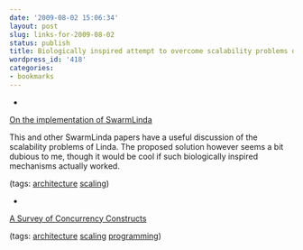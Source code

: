 ```yaml
---
date: '2009-08-02 15:06:34'
layout: post
slug: links-for-2009-08-02
status: publish
title: Biologically inspired attempt to overcome scalability problems of Linda
wordpress_id: '418'
categories:
- bookmarks
---
```


  * 
                

[On the implementation of SwarmLinda](http://portal.acm.org/citation.cfm?id=986537.986607)


                

This and other SwarmLinda papers have a useful discussion of the scalability problems of Linda. The proposed solution however seems a bit dubious to me, though it would be cool if such biologically inspired mechanisms actually worked.


                

(tags: [architecture](http://delicious.com/eob/architecture) [scaling](http://delicious.com/eob/scaling))


            
  * 
                

[A Survey of Concurrency Constructs](http://www.slideshare.net/twleung/a-survey-of-concurrency-constructs)


                
                

(tags: [architecture](http://delicious.com/eob/architecture) [scaling](http://delicious.com/eob/scaling) [programming](http://delicious.com/eob/programming))


            

